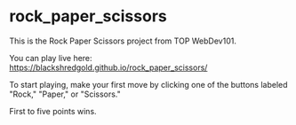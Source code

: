 # rock_paper_scissors

This is the Rock Paper Scissors project from TOP WebDev101. 

You can play live here: https://blackshredgold.github.io/rock_paper_scissors/

To start playing, make your first move by clicking one of the buttons labeled "Rock," "Paper," or "Scissors."

First to five points wins.